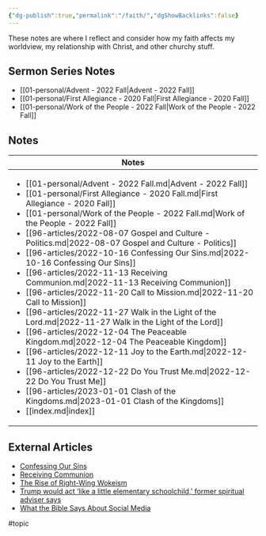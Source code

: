 ```yaml
---
{"dg-publish":true,"permalink":"/faith/","dgShowBacklinks":false}
---
```



These notes are where I reflect and consider how my faith affects my worldview, my relationship with Christ, and other churchy stuff.

## Sermon Series Notes

- [[01-personal/Advent - 2022 Fall\|Advent - 2022 Fall]]
- [[01-personal/First Allegiance - 2020 Fall\|First Allegiance - 2020 Fall]]
- [[01-personal/Work of the People - 2022 Fall\|Work of the People - 2022 Fall]]


## Notes

| Notes                                                                                                                                                                                                                                                                                                                                                                                                                                                                                                                                                                                                                                                                                                                                                                                                                                                                                                                                                                                                                                                                                                                                                                    |
| ------------------------------------------------------------------------------------------------------------------------------------------------------------------------------------------------------------------------------------------------------------------------------------------------------------------------------------------------------------------------------------------------------------------------------------------------------------------------------------------------------------------------------------------------------------------------------------------------------------------------------------------------------------------------------------------------------------------------------------------------------------------------------------------------------------------------------------------------------------------------------------------------------------------------------------------------------------------------------------------------------------------------------------------------------------------------------------------------------------------------------------------------------------------------ |
| <ul><li>[[01-personal/Advent - 2022 Fall.md\\|Advent - 2022 Fall]]</li><li>[[01-personal/First Allegiance - 2020 Fall.md\\|First Allegiance - 2020 Fall]]</li><li>[[01-personal/Work of the People - 2022 Fall.md\\|Work of the People - 2022 Fall]]</li><li>[[96-articles/2022-08-07 Gospel and Culture - Politics.md\\|2022-08-07 Gospel and Culture - Politics]]</li><li>[[96-articles/2022-10-16 Confessing Our Sins.md\\|2022-10-16 Confessing Our Sins]]</li><li>[[96-articles/2022-11-13 Receiving Communion.md\\|2022-11-13 Receiving Communion]]</li><li>[[96-articles/2022-11-20 Call to Mission.md\\|2022-11-20 Call to Mission]]</li><li>[[96-articles/2022-11-27 Walk in the Light of the Lord.md\\|2022-11-27 Walk in the Light of the Lord]]</li><li>[[96-articles/2022-12-04 The Peaceable Kingdom.md\\|2022-12-04 The Peaceable Kingdom]]</li><li>[[96-articles/2022-12-11 Joy to the Earth.md\\|2022-12-11 Joy to the Earth]]</li><li>[[96-articles/2022-12-22 Do You Trust Me.md\\|2022-12-22 Do You Trust Me]]</li><li>[[96-articles/2023-01-01 Clash of the Kingdoms.md\\|2023-01-01 Clash of the Kingdoms]]</li><li>[[index.md\\|index]]</li></ul> |


## External Articles

- [Confessing Our Sins](https://www.youtube.com/watch?v=vQvhynwhYws)
- [Receiving Communion](https://www.youtube.com/watch?v=sSl4yYrKfPs)
- [The Rise of Right-Wing Wokeism](https://www.thegospelcoalition.org/reviews/christian-nationalism-wolfe/)
- [Trump would act ‘like a little elementary schoolchild,’ former spiritual adviser says](https://www.washingtonpost.com/politics/2022/11/17/trump-spiritual-adviser-criticism-child/)
- [What the Bible Says About Social Media](https://www.thegospelcoalition.org/article/what-bible-social-media/)


#topic  